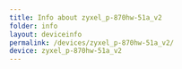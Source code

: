 ```yaml
---
title: Info about zyxel_p-870hw-51a_v2
folder: info
layout: deviceinfo
permalink: /devices/zyxel_p-870hw-51a_v2/
device: zyxel_p-870hw-51a_v2
---
```

